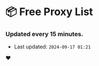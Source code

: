 # :package: Free Proxy List
### Updated every 15 minutes.

- Last updated: `2024-09-17 01:21`

:heart:
